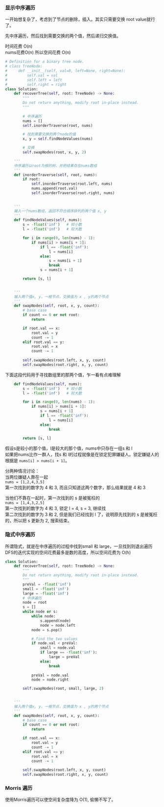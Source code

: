 ### 显示中序遍历
一开始想复杂了，考虑到了节点的删除，插入。其实只需要交换 root value就行了。  

先中序遍历，然后找到需要交换的两个值，然后递归交换值。  

时间花费 O(n)  
nums花费O(n) 所以空间花费 O(n)
```py
# Definition for a binary tree node.
# class TreeNode:
#     def __init__(self, val=0, left=None, right=None):
#         self.val = val
#         self.left = left
#         self.right = right
class Solution:
    def recoverTree(self, root: TreeNode) -> None:
        """
        Do not return anything, modify root in-place instead.
        """
    
        # 中序遍历
        nums = []
        self.inorderTraverse(root, nums)

        # 找到需要交换的两个node的值
        x, y = self.findNodeValues(nums)

        # 交换
        self.swapNodes(root, x, y, 2)

    '''
    中序遍历以root为根的树，并把结果存在nums数组
    '''
    def inorderTraverse(self, root, nums):
        if root:
            self.inorderTraverse(root.left, nums)
            nums.append(root.val)
            self.inorderTraverse(root.right, nums)
        

    '''
    输入一个nums数组，返回不符合顺序排列的两个值 x, y
    '''
    def findNodeValues(self, nums):
        s = -float('inf')   # 较小数
        l = -float('inf')   # 较大数

        for i in range(0, len(nums) - 1):
            if nums[i] > nums[i + 1]:
                if l == -float('inf'):
                    l = nums[i]
                else:
                    s = nums[i + 1]
                    break
                s = nums[i + 1]

        return [s, l]

    
    '''
    输入两个值x, y，一根节点，交换值为 x , y的两个节点
    '''
    def swapNodes(self, root, x, y, count):
        # base case
        if count == 0 or not root:
            return

        if root.val == x:
            root.val = y
            count -= 1
        elif root.val == y:
            root.val = x
            count -= 1
        
        self.swapNodes(root.left, x, y, count)
        self.swapNodes(root.right, x, y, count)
```

下面这段代码用于寻找数组里的那两个值，乍一看有点难理解
```py    
    def findNodeValues(self, nums):
        s = -float('inf')   # 较小数
        l = -float('inf')   # 较大数

        for i in range(0, len(nums) - 1):
            if nums[i] > nums[i + 1]:
                s = nums[i + 1]
                if l == -float('inf'):
                    l = nums[i]
                else:
                    break
                
        return [s, l]
``` 
假设s是较小的那个值，l是较大的那个值，nums中只存在一组s 和 l  
如果把nums比作一群人，找s 和 l的过程就像是在锁定犯罪嫌疑人。锁定嫌疑人的根据是 ```nums[i] > nums[i + 1]```。  

分两种情况讨论：  
当两位嫌疑人靠在一起  
```nums = [1,2,4,3,5]```  
第一次找到的数字为 4 和 3, 而且只知道这两个数字，那么结果就是 4 和 3  
 
当他们不靠在一起时，第一次找到的 s 是被冤枉的  
```nums = [1,4,3,2,5]```  
第一次找到的数字为 4 和 3, 锁定 l = 4, s = 3, 继续找  
第二次找到的数字为 3 和 2, 但是我们已经找到 l 了，说明原先找到的 s 是被冤枉的，所以把 s 更新为 2, 搜索结束。


### 隐式中序遍历
所谓隐式，就是在中序遍历的过程中找到small 和 large，一旦找到则退出遍历  
DFS的迭代实现的空间花费最多是数的高度，所以空间花费为 O(h)
```py
class Solution:
    def recoverTree(self, root: TreeNode) -> None:
        """
        Do not return anything, modify root in-place instead.
        """
        preVal = -float('inf')
        small = -float('inf')
        large = -float('inf')
        # 中序遍历
        node = root
        s = []
        while node or s:
            while node:
                s.append(node)
                node = node.left
            node = s.pop()

            # find the two values
            if node.val < preVal:
                small = node.val
                if large == -float('inf'):
                    large = preVal
                else:
                    break
            
            preVal = node.val
            node = node.right

        self.swapNodes(root, small, large, 2)

    
    '''
    输入两个值x, y，一根节点，交换值为 x , y的两个节点
    '''
    def swapNodes(self, root, x, y, count):
        # base case
        if count == 0 or not root:
            return

        if root.val == x:
            root.val = y
            count -= 1
        elif root.val == y:
            root.val = x
            count -= 1
        
        self.swapNodes(root.left, x, y, count)
        self.swapNodes(root.right, x, y, count)
```

### Morris 遍历
使用Morris遍历可以使空间复杂度降为 O(1), 偷懒不写了。
